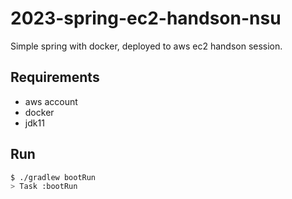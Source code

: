 # 2023-spring-ec2-handson-nsu

Simple spring with docker, deployed to aws ec2 handson session.

## Requirements

- aws account
- docker
- jdk11

## Run

```sh
$ ./gradlew bootRun
> Task :bootRun
```
